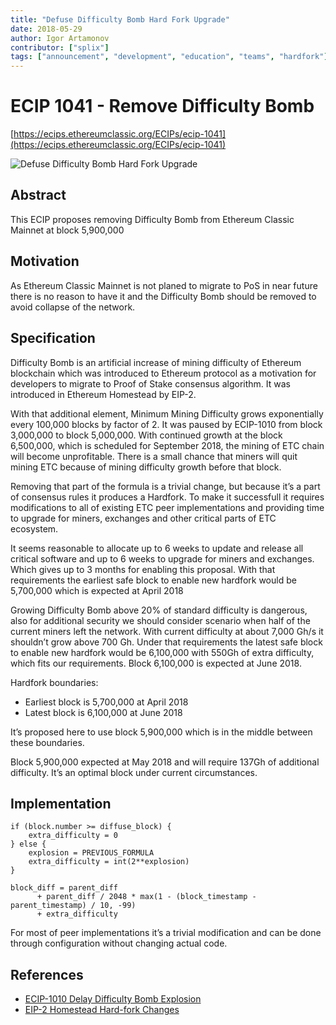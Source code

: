 ```yaml
---
title: "Defuse Difficulty Bomb Hard Fork Upgrade"
date: 2018-05-29
author: Igor Artamonov
contributor: ["splix"]
tags: ["announcement", "development", "education", "teams", "hardfork"]
---
```


# ECIP 1041 - Remove Difficulty Bomb

[https://ecips.ethereumclassic.org/ECIPs/ecip-1041](https://ecips.ethereumclassic.org/ECIPs/ecip-1041)

![Defuse Difficulty Bomb Hard Fork Upgrade](./hardfork_difficulty_bomb.jpg)

## Abstract

This ECIP proposes removing Difficulty Bomb from Ethereum Classic Mainnet at block 5,900,000

## Motivation

As Ethereum Classic Mainnet is not planed to migrate to PoS in near future there is no reason to have it and the Difficulty Bomb should be removed to avoid collapse of the network.

## Specification

Difficulty Bomb is an artificial increase of mining difficulty of Ethereum blockchain which was introduced to Ethereum protocol as a motivation for developers to migrate to Proof of Stake consensus algorithm. It was introduced in Ethereum Homestead by EIP-2.

With that additional element, Minimum Mining Difficulty grows exponentially every 100,000 blocks by factor of 2. It was paused by ECIP-1010 from block 3,000,000 to block 5,000,000. With continued growth at the block 6,500,000, which is scheduled for September 2018, the mining of ETC chain will become unprofitable. There is a small chance that miners will quit mining ETC because of mining difficulty growth before that block.

Removing that part of the formula is a trivial change, but because it’s a part of consensus rules it produces a Hardfork. To make it successfull it requires modifications to all of existing ETC peer implementations and providing time to upgrade for miners, exchanges and other critical parts of ETC ecosystem.

It seems reasonable to allocate up to 6 weeks to update and release all critical software and up to 6 weeks to upgrade for miners and exchanges. Which gives up to 3 months for enabling this proposal. With that requirements the earliest safe block to enable new hardfork would be 5,700,000 which is expected at April 2018

Growing Difficulty Bomb above 20% of standard difficulty is dangerous, also for additional security we should consider scenario when half of the current miners left the network. With current difficulty at about 7,000 Gh/s it shouldn’t grow above 700 Gh. Under that requirements the latest safe block to enable new hardfork would be 6,100,000 with 550Gh of extra difficulty, which fits our requirements. Block 6,100,000 is expected at June 2018.

Hardfork boundaries:

* Earliest block is 5,700,000 at April 2018
* Latest block is 6,100,000 at June 2018

It’s proposed here to use block 5,900,000 which is in the middle between these boundaries.

Block 5,900,000 expected at May 2018 and will require 137Gh of additional difficulty. It’s an optimal block under current circumstances.

## Implementation

```
if (block.number >= diffuse_block) {
    extra_difficulty = 0
} else {
    explosion = PREVIOUS_FORMULA
    extra_difficulty = int(2**explosion)
}

block_diff = parent_diff
      + parent_diff / 2048 * max(1 - (block_timestamp - parent_timestamp) / 10, -99)
      + extra_difficulty
```

For most of peer implementations it’s a trivial modification and can be done through configuration without changing actual code.

## References

* [ECIP-1010 Delay Difficulty Bomb Explosion](https://ecips.ethereumclassic.org/ECIPs/eip-1010)
* [EIP-2 Homestead Hard-fork Changes](https://eips.ethereum.org/EIPS/eip-2)

